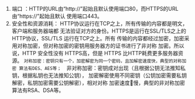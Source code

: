 1. 端⼝ ：HTTP的URL由“http://”起始且默认使⽤端⼝80，⽽HTTPS的URL由“https://”起始且默认 使⽤端⼝443。 
2. 安全性和资源消耗： HTTP协议运⾏在TCP之上，所有传输的内容都是明⽂，客户端和服务器端都 ⽆法验证对⽅的身份。HTTPS是运⾏在SSL/TLS之上的HTTP协议，SSL/TLS 运⾏在TCP之上。所有 传输的内容都经过加密，加密采⽤对称加密，但对称加密的密钥⽤服务器⽅的证书进⾏了⾮对称 加密。所以说，HTTP 安全性没有 HTTPS⾼，但是 HTTPS ⽐HTTP耗费更多服务器资源。 
  ``对称加密：密钥只有⼀个，加密解密为同⼀个密码，且加解密速度快，典型的对称加密 算法有DES、AES等； 
  ``⾮对称加密：密钥成对出现（且根据公钥⽆法推知私钥，根据私钥也⽆法推知公钥）， 加密解密使⽤不同密钥（公钥加密需要私钥解密，私钥加密需要公钥解密），相对对称 加密速度᫾慢，典型的⾮对称加密算法有RSA、DSA等。 

